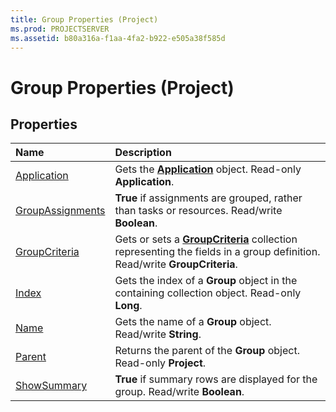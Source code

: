 ```yaml
---
title: Group Properties (Project)
ms.prod: PROJECTSERVER
ms.assetid: b80a316a-f1aa-4fa2-b922-e505a38f585d
---
```



# Group Properties (Project)

## Properties



|**Name**|**Description**|
|:-----|:-----|
|[Application](group-application-property-project.md)|Gets the  **[Application](application-object-project.md)** object. Read-only **Application**.|
|[GroupAssignments](group-groupassignments-property-project.md)|**True** if assignments are grouped, rather than tasks or resources. Read/write **Boolean**.|
|[GroupCriteria](group-groupcriteria-property-project.md)|Gets or sets a  **[GroupCriteria](groupcriterion-object-project.md)** collection representing the fields in a group definition. Read/write **GroupCriteria**.|
|[Index](group-index-property-project.md)|Gets the index of a  **Group** object in the containing collection object. Read-only **Long**.|
|[Name](group-name-property-project.md)|Gets the name of a  **Group** object. Read/write **String**.|
|[Parent](group-parent-property-project.md)|Returns the parent of the  **Group** object. Read-only **Project**.|
|[ShowSummary](group-showsummary-property-project.md)|**True** if summary rows are displayed for the group. Read/write **Boolean**.|

